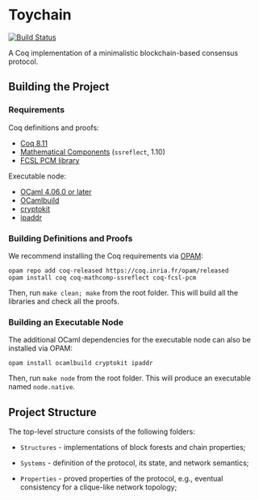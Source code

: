 # Toychain

[![Build Status](https://travis-ci.org/certichain/toychain.svg?branch=master)](https://travis-ci.org/certichain/toychain)

A Coq implementation of a minimalistic blockchain-based consensus protocol.

## Building the Project

### Requirements

Coq definitions and proofs:

* [Coq 8.11](https://coq.inria.fr)
* [Mathematical Components](http://math-comp.github.io/math-comp/) (`ssreflect`, 1.10)
* [FCSL PCM library](https://github.com/imdea-software/fcsl-pcm)

Executable node:

* [OCaml 4.06.0 or later](https://ocaml.org)
* [OCamlbuild](https://github.com/ocaml/ocamlbuild)
* [cryptokit](https://github.com/xavierleroy/cryptokit)
* [ipaddr](https://github.com/mirage/ocaml-ipaddr)

### Building Definitions and Proofs

We recommend installing the Coq requirements via [OPAM](https://opam.ocaml.org/doc/Install.html):
```
opam repo add coq-released https://coq.inria.fr/opam/released
opam install coq coq-mathcomp-ssreflect coq-fcsl-pcm
```

Then, run `make clean; make` from the root folder. This will build all
the libraries and check all the proofs.

### Building an Executable Node

The additional OCaml dependencies for the executable node can also
be installed via OPAM:
```
opam install ocamlbuild cryptokit ipaddr
```

Then, run `make node` from the root folder. This will produce an
executable named `node.native`.

## Project Structure

The top-level structure consists of the following folders:

* `Structures` - implementations of block forests and chain properties;

* `Systems` - definition of the protocol, its state, and network semantics;

* `Properties` - proved properties of the protocol, e.g., eventual
  consistency for a clique-like network topology;

